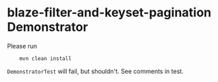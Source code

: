 # blaze-filter-and-keyset-pagination Demonstrator

Please run

```
    mvn clean install
```

`DemonstratorTest` will fail, but shouldn't. See comments in test.
